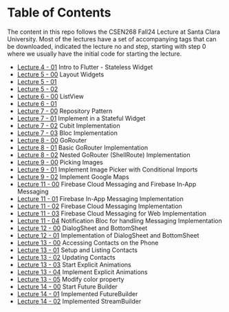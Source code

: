 # Table of Contents
The content in this repo follows the CSEN268 Fall24 Lecture at Santa Clara University. Most of the lectures have a set of accompanying tags that can be downloaded, indicated the lecture no and step, starting with step 0 where we usually have the initial code for starting the lecture.

- [Lecture 4 - 01](https://github.com/mehmetartun/CSEN268-F24/tree/L04.01) Intro to Flutter - Stateless Widget
- [Lecture 5 - 00](https://github.com/mehmetartun/CSEN268-F24/tree/L05.00) Layout Widgets
- [Lecture 5 - 01](https://github.com/mehmetartun/CSEN268-F24/tree/L05.01)
- [Lecture 5 - 02](https://github.com/mehmetartun/CSEN268-F24/tree/L05.02)
- [Lecture 6 - 00](https://github.com/mehmetartun/CSEN268-F24/tree/L06.00) ListView
- [Lecture 6 - 01](https://github.com/mehmetartun/CSEN268-F24/tree/L06.01)
- [Lecture 7 - 00](https://github.com/mehmetartun/CSEN268-F24/tree/L07.00) Repository Pattern
- [Lecture 7 - 01](https://github.com/mehmetartun/CSEN268-F24/tree/L07.01) Implement in a Stateful Widget
- [Lecture 7 - 02](https://github.com/mehmetartun/CSEN268-F24/tree/L07.02) Cubit Implementation
- [Lecture 7 - 03](https://github.com/mehmetartun/CSEN268-F24/tree/L07.03) Bloc Implementation
- [Lecture 8 - 00](https://github.com/mehmetartun/CSEN268-F24/tree/L08.00) GoRouter
- [Lecture 8 - 01](https://github.com/mehmetartun/CSEN268-F24/tree/L08.01) Basic GoRouter Implementation
- [Lecture 8 - 02](https://github.com/mehmetartun/CSEN268-F24/tree/L08.02) Nested GoRouter (ShellRoute) Implementation
- [Lecture 9 - 00](https://github.com/mehmetartun/CSEN268-F24/tree/L09.00) Picking Images
- [Lecture 9 - 01](https://github.com/mehmetartun/CSEN268-F24/tree/L09.01) Implement Image Picker with Conditional Imports
- [Lecture 9 - 02](https://github.com/mehmetartun/CSEN268-F24/tree/L09.02) Implement Google Maps
- [Lecture 11 - 00](https://github.com/mehmetartun/CSEN268-F24/tree/L11.00) Firebase Cloud Messaging and Firebase In-App Messaging
- [Lecture 11 - 01](https://github.com/mehmetartun/CSEN268-F24/tree/L11.01) Firebase In-App Messaging Implementation
- [Lecture 11 - 02](https://github.com/mehmetartun/CSEN268-F24/tree/L11.02) Firebase Cloud Messaging Implementation
- [Lecture 11 - 03](https://github.com/mehmetartun/CSEN268-F24/tree/L11.03) Firebase Cloud Messaging for Web Implementation
- [Lecture 11 - 04](https://github.com/mehmetartun/CSEN268-F24/tree/L11.04) Notification Bloc for handling Messaging Implementation
- [Lecture 12 - 00](https://github.com/mehmetartun/CSEN268-F24/tree/L12.00) DialogSheet and BottomSheet
- [Lecture 12 - 01](https://github.com/mehmetartun/CSEN268-F24/tree/L12.01) Implementation of DialogSheet and BottomSheet
- [Lecture 13 - 00](https://github.com/mehmetartun/CSEN268-F24/tree/L13.00) Accessing Contacts on the Phone
- [Lecture 13 - 01](https://github.com/mehmetartun/CSEN268-F24/tree/L13.01) Setup and Listing Contacts
- [Lecture 13 - 02](https://github.com/mehmetartun/CSEN268-F24/tree/L13.02) Updating Contacts
- [Lecture 13 - 03](https://github.com/mehmetartun/CSEN268-F24/tree/L13.03) Start Explicit Animations
- [Lecture 13 - 04](https://github.com/mehmetartun/CSEN268-F24/tree/L13.04) Implement Explicit Animations
- [Lecture 13 - 05](https://github.com/mehmetartun/CSEN268-F24/tree/L13.05) Modify color property
- [Lecture 14 - 00](https://github.com/mehmetartun/CSEN268-F24/tree/L14.00) Start Future Builder
- [Lecture 14 - 01](https://github.com/mehmetartun/CSEN268-F24/tree/L14.01) Implemented FutureBuilder
- [Lecture 14 - 02](https://github.com/mehmetartun/CSEN268-F24/tree/L14.02) Implemented StreamBuilder


